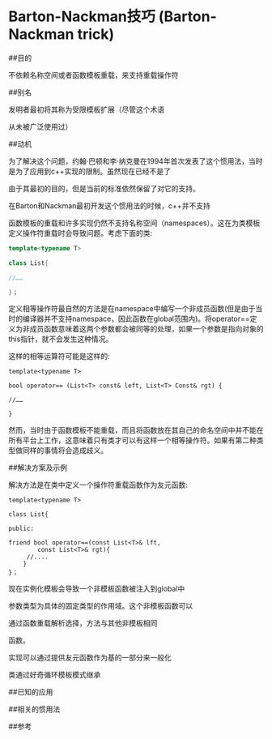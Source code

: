 # Barton-Nackman技巧 (Barton-Nackman trick)
##目的

不依赖名称空间或者函数模板重载，来支持重载操作符

##别名

发明者最初将其称为受限模板扩展（尽管这个术语

从未被广泛使用过）

##动机

为了解决这个问题，约翰·巴顿和李·纳克曼在1994年首次发表了这个惯用法，当时是为了应用到c++实现的限制。虽然现在已经不是了

由于其最初的目的，但是当前的标准依然保留了对它的支持。

在Barton和Nackman最初开发这个惯用法的时候，c++并不支持

函数模板的重载和许多实现仍然不支持名称空间（namespaces）。这在为类模板定义操作符重载时会导致问题。考虑下面的类:

```c++
template<typename T>

class List{

//……

}；
```

定义相等操作符最自然的方法是在namespace中编写一个非成员函数(但是由于当时的编译器并不支持namespace，因此函数在global范围内)。将operator==定义为非成员函数意味着这两个参数都会被同等的处理，如果一个参数是指向对象的this指针，就不会发生这种情况。

这样的相等运算符可能是这样的:

```
template<typename T>

bool operator== (List<T> const& left, List<T> Const& rgt) {

//……

}
```

然而，当时由于函数模板不能重载，而且将函数放在其自己的命名空间中并不能在所有平台上工作，这意味着只有类才可以有这样一个相等操作符。如果有第二种类型做同样的事情将会造成歧义。

##解决方案及示例

解决方法是在类中定义一个操作符重载函数作为友元函数:

```
template<typename T>

class List{

public:

friend bool operator==(const List<T>& lft,
		const List<T>& rgt){
	 //....
	}
}；
```

现在实例化模板会导致一个非模板函数被注入到global中

参数类型为具体的固定类型的作用域。这个非模板函数可以

通过函数重载解析选择，方法与其他非模板相同

函数。

实现可以通过提供友元函数作为基的一部分来一般化

类通过好奇循环模板模式继承

##已知的应用

##相关的惯用法

##参考
